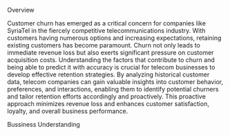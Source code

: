 Overview

Customer churn has emerged as a critical concern for companies like SyriaTel in the fiercely competitive telecommunications industry. With customers having numerous options and increasing expectations, retaining existing customers has become paramount. 
Churn not only leads to immediate revenue loss but also exerts significant pressure on customer acquisition costs. Understanding the factors that contribute to churn and being able to predict it with accuracy is crucial for telecom businesses to develop effective retention strategies. By analyzing historical customer data, telecom companies can gain valuable insights into customer behavior, preferences, and interactions, enabling them to identify potential churners and tailor retention efforts accordingly and proactively.
This proactive approach minimizes revenue loss and enhances customer satisfaction, loyalty, and overall business performance.

Bussiness Understanding